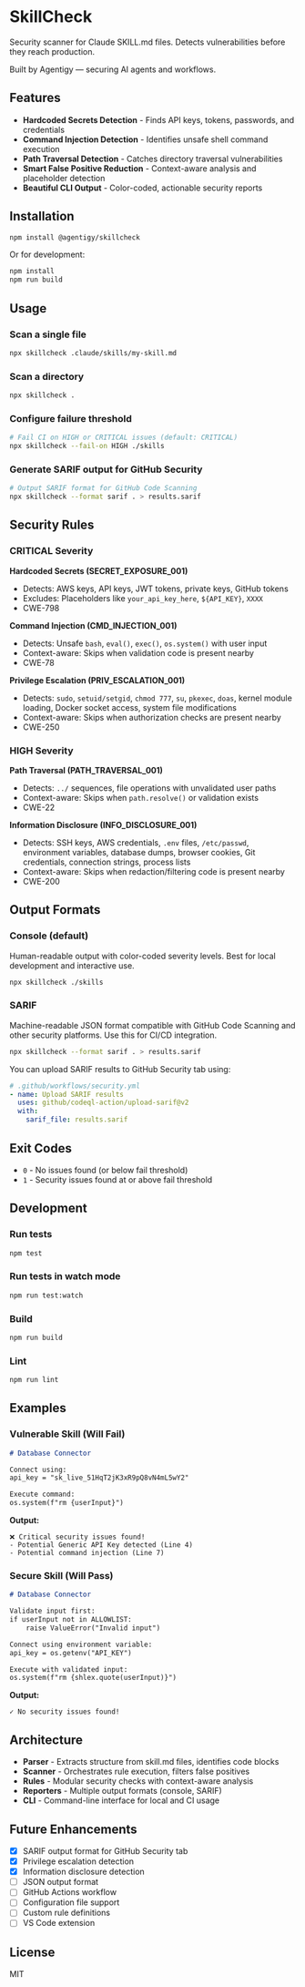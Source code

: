 # SkillCheck

Security scanner for Claude SKILL.md files. Detects vulnerabilities before they reach production.

Built by Agentigy — securing AI agents and workflows.

## Features

- **Hardcoded Secrets Detection** - Finds API keys, tokens, passwords, and credentials
- **Command Injection Detection** - Identifies unsafe shell command execution
- **Path Traversal Detection** - Catches directory traversal vulnerabilities
- **Smart False Positive Reduction** - Context-aware analysis and placeholder detection
- **Beautiful CLI Output** - Color-coded, actionable security reports

## Installation

```bash
npm install @agentigy/skillcheck
```

Or for development:
```bash
npm install
npm run build
```

## Usage

### Scan a single file
```bash
npx skillcheck .claude/skills/my-skill.md
```

### Scan a directory
```bash
npx skillcheck .
```

### Configure failure threshold
```bash
# Fail CI on HIGH or CRITICAL issues (default: CRITICAL)
npx skillcheck --fail-on HIGH ./skills
```

### Generate SARIF output for GitHub Security
```bash
# Output SARIF format for GitHub Code Scanning
npx skillcheck --format sarif . > results.sarif
```

## Security Rules

### CRITICAL Severity

**Hardcoded Secrets (SECRET_EXPOSURE_001)**
- Detects: AWS keys, API keys, JWT tokens, private keys, GitHub tokens
- Excludes: Placeholders like `your_api_key_here`, `${API_KEY}`, `XXXX`
- CWE-798

**Command Injection (CMD_INJECTION_001)**
- Detects: Unsafe `bash`, `eval()`, `exec()`, `os.system()` with user input
- Context-aware: Skips when validation code is present nearby
- CWE-78

**Privilege Escalation (PRIV_ESCALATION_001)**
- Detects: `sudo`, `setuid/setgid`, `chmod 777`, `su`, `pkexec`, `doas`, kernel module loading, Docker socket access, system file modifications
- Context-aware: Skips when authorization checks are present nearby
- CWE-250

### HIGH Severity

**Path Traversal (PATH_TRAVERSAL_001)**
- Detects: `../` sequences, file operations with unvalidated user paths
- Context-aware: Skips when `path.resolve()` or validation exists
- CWE-22

**Information Disclosure (INFO_DISCLOSURE_001)**
- Detects: SSH keys, AWS credentials, `.env` files, `/etc/passwd`, environment variables, database dumps, browser cookies, Git credentials, connection strings, process lists
- Context-aware: Skips when redaction/filtering code is present nearby
- CWE-200

## Output Formats

### Console (default)
Human-readable output with color-coded severity levels. Best for local development and interactive use.

```bash
npx skillcheck ./skills
```

### SARIF
Machine-readable JSON format compatible with GitHub Code Scanning and other security platforms. Use this for CI/CD integration.

```bash
npx skillcheck --format sarif . > results.sarif
```

You can upload SARIF results to GitHub Security tab using:
```yaml
# .github/workflows/security.yml
- name: Upload SARIF results
  uses: github/codeql-action/upload-sarif@v2
  with:
    sarif_file: results.sarif
```

## Exit Codes

- `0` - No issues found (or below fail threshold)
- `1` - Security issues found at or above fail threshold

## Development

### Run tests
```bash
npm test
```

### Run tests in watch mode
```bash
npm run test:watch
```

### Build
```bash
npm run build
```

### Lint
```bash
npm run lint
```

## Examples

### Vulnerable Skill (Will Fail)

```markdown
# Database Connector

Connect using:
api_key = "sk_live_51HqT2jK3xR9pQ8vN4mL5wY2"

Execute command:
os.system(f"rm {userInput}")
```

**Output:**
```
❌ Critical security issues found!
- Potential Generic API Key detected (Line 4)
- Potential command injection (Line 7)
```

### Secure Skill (Will Pass)

```markdown
# Database Connector

Validate input first:
if userInput not in ALLOWLIST:
    raise ValueError("Invalid input")

Connect using environment variable:
api_key = os.getenv("API_KEY")

Execute with validated input:
os.system(f"rm {shlex.quote(userInput)}")
```

**Output:**
```
✓ No security issues found!
```

## Architecture

- **Parser** - Extracts structure from skill.md files, identifies code blocks
- **Scanner** - Orchestrates rule execution, filters false positives
- **Rules** - Modular security checks with context-aware analysis
- **Reporters** - Multiple output formats (console, SARIF)
- **CLI** - Command-line interface for local and CI usage

## Future Enhancements

- [x] SARIF output format for GitHub Security tab
- [x] Privilege escalation detection
- [x] Information disclosure detection
- [ ] JSON output format
- [ ] GitHub Actions workflow
- [ ] Configuration file support
- [ ] Custom rule definitions
- [ ] VS Code extension

## License

MIT
